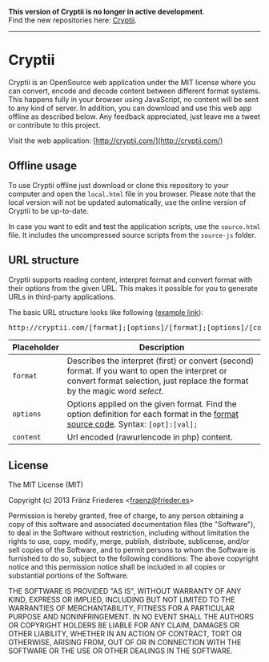 **This version of Cryptii is no longer in active development**.<br>
Find the new repositories here: [Cryptii](https://github.com/Cryptii).

---

Cryptii
=======
Cryptii is an OpenSource web application under the MIT license where you can convert, encode and decode content between different format systems.
This happens fully in your browser using JavaScript, no content will be sent to any kind of server.
In addition, you can download and use this web app offline as described below.
Any feedback appreciated, just leave me a tweet or contribute to this project.

Visit the web application: [http://cryptii.com/](http://cryptii.com/)

## Offline usage
To use Cryptii offline just download or clone this repository to your computer and open the `local.html` file in you browser. Please note that the local version will not be updated automatically, use the online version of Cryptii to be up-to-date.

In case you want to edit and test the application scripts, use the `source.html` file. It includes the uncompressed source scripts from the `source-js` folder.

## URL structure
Cryptii supports reading content, interpret format and convert format with their options from the given URL. This makes it possible for you to generate URLs in third-party applications.

The basic URL structure looks like following ([example link](http://cryptii.com/caesar;shift:12/text/FTUE%20UE%20M%20FQEF%20RAD%20SUFTGN.)):
<pre>
http://cryptii.com/[format];[options]/[format];[options]/[content]
</pre>

| Placeholder  | Description   |
| ------------ | ------------- |
| `format`     | Describes the interpret (first) or convert (second) format. If you want to open the interpret or convert format selection, just replace the format by the magic word *select*. |
| `options`    | Options applied on the given format. Find the option definition for each format in the [format source code](https://github.com/the2f/Cryptii/tree/master/js-source/conversion/formats). Syntax: `[opt]:[val];` |
| `content`     | Url encoded (rawurlencode in php) content. |

## License
The MIT License (MIT)

Copyright (c) 2013 Fränz Friederes <[fraenz@frieder.es](mailto:fraenz@frieder.es)>

Permission is hereby granted, free of charge, to any person obtaining a copy of this software and associated documentation files (the "Software"), to deal in the Software without restriction, including without limitation the rights to use, copy, modify, merge, publish, distribute, sublicense, and/or sell copies of the Software, and to permit persons to whom the Software is furnished to do so, subject to the following conditions:
The above copyright notice and this permission notice shall be included in all copies or substantial portions of the Software.

THE SOFTWARE IS PROVIDED "AS IS", WITHOUT WARRANTY OF ANY KIND, EXPRESS OR IMPLIED, INCLUDING BUT NOT LIMITED TO THE WARRANTIES OF MERCHANTABILITY, FITNESS FOR A PARTICULAR PURPOSE AND NONINFRINGEMENT. IN NO EVENT SHALL THE AUTHORS OR COPYRIGHT HOLDERS BE LIABLE FOR ANY CLAIM, DAMAGES OR OTHER LIABILITY, WHETHER IN AN ACTION OF CONTRACT, TORT OR OTHERWISE, ARISING FROM, OUT OF OR IN CONNECTION WITH THE SOFTWARE OR THE USE OR OTHER DEALINGS IN THE SOFTWARE.
